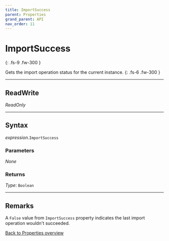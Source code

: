 ```yaml
---
title: ImportSuccess
parent: Properties
grand_parent: API
nav_order: 11
---
```


# ImportSuccess
{: .fs-9 .fw-300 }

Gets the import operation status for the current instance.
{: .fs-6 .fw-300 }

---

## ReadWrite

_ReadOnly_

---

## Syntax

*expression*.`ImportSuccess`

### Parameters

_None_

### Returns

*Type*: `Boolean`

---

## Remarks

A `False` value from `ImportSuccess` property indicates the last import operation wouldn't succeeded.

[Back to Properties overview](https://ws-garcia.github.io/VBA-CSV-interface/docs/api/properties/)
